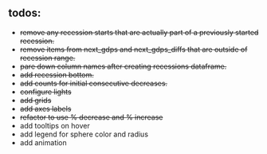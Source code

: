 ## todos:
* ~~remove any recession starts that are actually part of a previously started recession.~~
* ~~remove items from next_gdps and next_gdps_diffs that are outside of recession range.~~
* ~~pare down column names after creating recessions dataframe.~~
* ~~add recession bottom.~~
* ~~add counts for initial consecutive decreases.~~
* ~~configure lights~~
* ~~add grids~~
* ~~add axes labels~~
* ~~refactor to use % decrease and % increase~~
* add tooltips on hover
* add legend for sphere color and radius
* add animation
